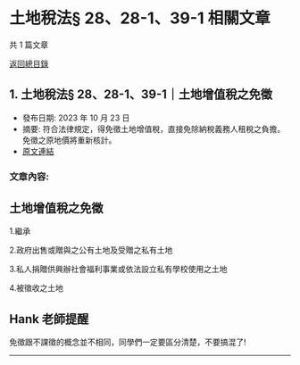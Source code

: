 # 土地稅法§ 28、28-1、39-1 相關文章

共 1 篇文章

[返回總目錄](00_總目錄.md)

## 1. 土地稅法§ 28、28-1、39-1｜土地增值稅之免徵

- 發布日期: 2023 年 10 月 23 日
- 摘要: 符合法律規定，得免徵土地增值稅，直接免除納稅義務人租稅之負擔。免徵之原地價將重新核計。
- [原文連結](https://www.jasper-realestate.com/%e5%9c%9f%e5%9c%b0%e7%a8%85%e6%b3%95-2828-139-1-%e5%9c%9f%e5%9c%b0-%e5%a2%9e%e5%80%bc%e7%a8%85%e4%b9%8b%e5%85%8d%e5%be%b5/)

### 文章內容:

## 土地增值稅之免徵

1.繼承

2.政府出售或贈與之公有土地及受贈之私有土地

3.私人捐贈供興辦社會福利事業或依法設立私有學校使用之土地

4.被徵收之土地

## Hank 老師提醒

免徵跟不課徵的概念並不相同，同學們一定要區分清楚，不要搞混了!

---

